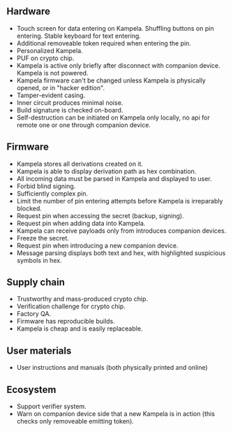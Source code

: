 ## Hardware
- Touch screen for data entering on Kampela. Shuffling buttons on pin entering. Stable keyboard for text entering.
- Additional removeable token required when entering the pin.
- Personalized Kampela.
- PUF on crypto chip.
- Kampela is active only briefly after disconnect with companion device. Kampela is not powered.
- Kampela firmware can't be changed unless Kampela is physically opened, or in "hacker edition".
- Tamper-evident casing.
- Inner circuit produces minimal noise.
- Build signature is checked on-board.
- Self-destruction can be initiated on Kampela only locally, no api for remote one or one through companion device.

## Firmware
- Kampela stores all derivations created on it.
- Kampela is able to display derivation path as hex combination.
- All incoming data must be parsed in Kampela and displayed to user.
- Forbid blind signing.
- Sufficiently complex pin.
- Limit the number of pin entering attempts before Kampela is irreparably blocked.
- Request pin when accessing the secret (backup, signing).
- Request pin when adding data into Kampela.
- Kampela can receive payloads only from introduces companion devices.
- Freeze the secret.
- Request pin when introducing a new companion device.
- Message parsing displays both text and hex, with highlighted suspicious symbols in hex.


## Supply chain
- Trustworthy and mass-produced crypto chip.
- Verification challenge for crypto chip.
- Factory QA.
- Firmware has reproducible builds.
- Kampela is cheap and is easily replaceable.

## User materials
- User instructions and manuals (both physically printed and online)

## Ecosystem
- Support verifier system.
- Warn on companion device side that a new Kampela is in action (this checks only removeable emitting token).

